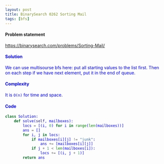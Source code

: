 ```yaml
---
layout: post
title: BinarySearch 0262 Sorting Mail
tags: [bfs]
---
```


#### Problem statement

<a href="https://binarysearch.com/problems/Sorting-Mail/"> <font color = blue>https://binarysearch.com/problems/Sorting-Mail/

#### Solution
We can use multisourse bfs here: put all starting values to the list first. Then on each step if we have next element, put it in the end of queue.

#### Complexity
It is `O(n)` for time and space.

#### Code
```python
class Solution:
    def solve(self, mailboxes):
        locs = [(i, 0) for i in range(len(mailboxes))]
        ans = []
        for i, j in locs:
            if mailboxes[i][j] != "junk":
                ans += [mailboxes[i][j]]
            if j + 1 < len(mailboxes[i]):
                locs += [(i, j + 1)]
        return ans
```
